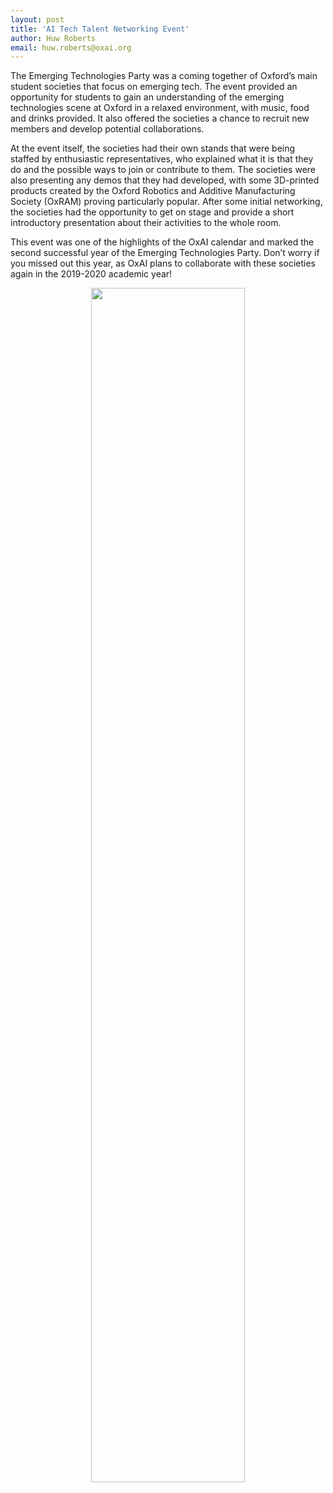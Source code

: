 ```yaml
---
layout: post 
title: 'AI Tech Talent Networking Event'
author: Huw Roberts
email: huw.roberts@oxai.org
---
```


The Emerging Technologies Party was a coming together of Oxford’s main student societies that focus on emerging tech. The event provided an opportunity for students to gain an understanding of the emerging technologies scene at Oxford in a relaxed environment, with music, food and drinks provided. It also offered the societies a chance to recruit new members and develop potential collaborations.

At the event itself, the societies had their own stands that were being staffed by enthusiastic representatives, who explained what it is that they do and the possible ways to join or contribute to them. The societies were also presenting any demos that they had developed, with some 3D-printed products created by the Oxford Robotics and Additive Manufacturing Society (OxRAM) proving particularly popular. After some initial networking, the societies had the opportunity to get on stage and provide a short introductory presentation about their activities to the whole room.

This event was one of the highlights of the OxAI calendar and marked the second successful year of the Emerging Technologies Party. Don’t worry if you missed out this year, as OxAI plans to collaborate with these societies again in the 2019-2020 academic year!

<p align="center">
  <img width="70%" style="margin:auto;" src="/img/Emerging_tech_party.JPG"/>
</p>
